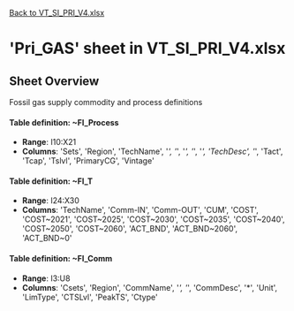 [Back to VT_SI_PRI_V4.xlsx](README.md)

# 'Pri_GAS' sheet in VT_SI_PRI_V4.xlsx

## Sheet Overview

Fossil gas supply commodity and process definitions

#### Table definition: ~FI_Process
- **Range**: I10:X21
- **Columns**: 'Sets', 'Region', 'TechName', '*', '*', '*', '*', '*', 'TechDesc', '*', 'Tact', 'Tcap', 'Tslvl', 'PrimaryCG', 'Vintage'

#### Table definition: ~FI_T
- **Range**: I24:X30
- **Columns**: 'TechName', 'Comm-IN', 'Comm-OUT', 'CUM', 'COST', 'COST\~2021', 'COST\~2025', 'COST\~2030', 'COST\~2035', 'COST\~2040', 'COST\~2050', 'COST\~2060', 'ACT_BND', 'ACT_BND\~2060', 'ACT_BND\~0'

#### Table definition: ~FI_Comm
- **Range**: I3:U8
- **Columns**: 'Csets', 'Region', 'CommName', '*', '*', 'CommDesc', '*', 'Unit', 'LimType', 'CTSLvl', 'PeakTS', 'Ctype'

